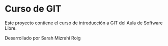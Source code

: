 # Curso de GIT

Este proyecto contiene el curso de introducción a GIT del Aula de Software Libre.

Desarrollado por Sarah Mizrahi Roig

